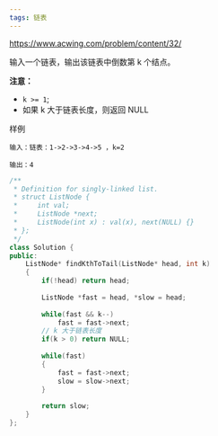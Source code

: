 ```yaml
---
tags: 链表
---
```




https://www.acwing.com/problem/content/32/



输入一个链表，输出该链表中倒数第 k 个结点。

**注意：**

- `k >= 1`;
- 如果 k 大于链表长度，则返回 NULL

样例

```
输入：链表：1->2->3->4->5 ，k=2

输出：4
```



```cpp
/**
 * Definition for singly-linked list.
 * struct ListNode {
 *     int val;
 *     ListNode *next;
 *     ListNode(int x) : val(x), next(NULL) {}
 * };
 */
class Solution {
public:
    ListNode* findKthToTail(ListNode* head, int k) 
    {
        if(!head) return head;
        
        ListNode *fast = head, *slow = head;
        
        while(fast && k--)
            fast = fast->next;
        // k 大于链表长度
        if(k > 0) return NULL;
        
        while(fast)
        {
            fast = fast->next;
            slow = slow->next;
        }
        
        return slow;
    }
};
```

